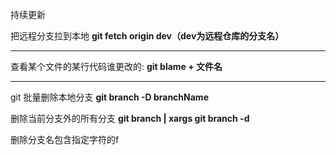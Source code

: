 持续更新

把远程分支拉到本地
**git fetch origin dev（dev为远程仓库的分支名）**

---
查看某个文件的某行代码谁更改的:
**git blame + 文件名**

---
git 批量删除本地分支
**git branch -D branchName**


删除当前分支外的所有分支
**git branch | xargs git branch -d**

删除分支名包含指定字符的f
<!--stackedit_data:
eyJoaXN0b3J5IjpbMTE5MzMwNzMzMCw4NzA2NTU2ODIsMTUwOD
Y1NjQzOF19
-->